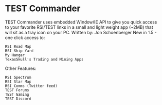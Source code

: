 # TEST Commander
TEST Commander uses embedded Window/IE API to give you quick access to your favorite RSI/TEST links in a small and light weight app (~2MB) that will sit as a tray icon on your PC.   Written by: Jon Schoenberger
New in 1.5 - one click access to:

    RSI Road Map
    RSI Ship Yard
    My Hangar
    TexasSkull's Trading and Mining Apps

Other Features:

    RSI Spectrum
    RSI Star Map
    RSI Comms (Twitter feed)
    TEST Forums
    TEST Gaming
    TEST Discord
